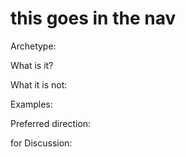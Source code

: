 # this goes in the nav

Archetype: 

What is it?

What it is not:

Examples:

Preferred direction: 

for Discussion: 
